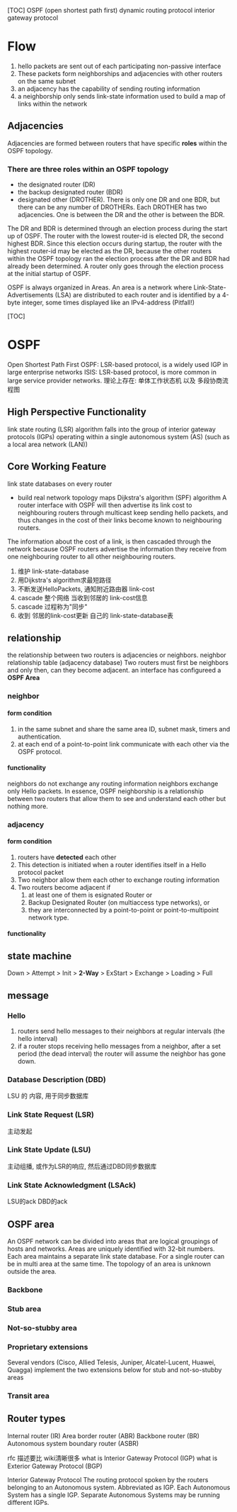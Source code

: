 [TOC]
OSPF (open shortest path first)
dynamic routing protocol
interior gateway protocol

# Flow
1. hello packets are sent out of each participating non-passive interface
2. These packets form neighborships and adjacencies with other routers on the same subnet
3. an adjacency has the capability of sending routing information
4. a neighborship only sends link-state information used to build a map of links within the network

## Adjacencies
Adjacencies are formed between routers that have specific **roles** within the OSPF topology.
### There are three roles within an OSPF topology
+ the designated router (DR)
+ the backup designated router (BDR)
+ designated other (DROTHER). 
There is only one DR and one BDR, but there can be any number of DROTHERs. Each DROTHER has two adjacencies. One is between the DR and the other is between the BDR. 

The DR and BDR is determined through an election process during the start up of OSPF.
The router with the lowest router-id is elected DR, the second highest BDR.
Since this election occurs during startup, the router with the highest router-id may be elected as the DR, because the other routers within the OSPF topology ran the election process after the DR and BDR had already been determined.
A router only goes through the election process at the initial startup of OSPF. 

OSPF is always organized in Areas. An area is a network where Link-State-Advertisements (LSA) are distributed to each router and is identified by a 4-byte integer, some times displayed like an IPv4-address (Pitfall!)


[TOC]
# OSPF
Open Shortest Path First
OSPF: LSR-based protocol, is a widely used IGP in large enterprise networks
ISIS: LSR-based protocol, is more common in large service provider networks.
理论上存在: 单体工作状态机 以及 多段协商流程图
## High Perspective Functionality
link state routing (LSR) algorithm
falls into the group of interior gateway protocols (IGPs)
operating within a single autonomous system (AS) (such as a local area network (LAN))
## Core Working Feature
link state databases on every router 
  + build real network topology maps
Dijkstra's algorithm (SPF) algorithm
A router interface with OSPF will then advertise its link cost to neighbouring routers through multicast
keep sending hello packets, and thus changes in the cost of their links become known to neighbouring routers.

The information about the cost of a link,  is then cascaded through the network because OSPF routers advertise the information they receive from one neighbouring router to all other neighbouring routers.

1. 维护 link-state-database
2. 用Dijkstra's algorithm求最短路径
3. 不断发送HelloPackets, 通知附近路由器 link-cost
4. cascade 整个网络 当收到邻居的 link-cost信息
5. cascade 过程称为"同步"
6. 收到 邻居的link-cost更新 自己的 link-state-database表

## relationship
the relationship between two routers is adjacencies or neighbors.
neighbor relationship table (adjacency database)
Two routers must first be neighbors and only then, can they become adjacent.
an interface has configureed a **OSPF Area**
### neighbor
#### form condition
1. in the same subnet and share the same area ID, subnet mask, timers and authentication.
2. at each end of a point-to-point link communicate with each other via the OSPF protocol.
#### functionality
neighbors do not exchange any routing information
neighbors exchange only Hello packets.
In essence, OSPF neighborship is a relationship between two routers that allow them to see and understand each other but nothing more.
### adjacency
#### form condition
1. routers have **detected** each other
2. This detection is initiated when a router identifies itself in a Hello protocol packet
3. Two neighbor allow them each other to exchange routing information
4. Two routers become adjacent if
    1. at least one of them is esignated Router or 
    2. Backup Designated Router (on multiaccess type networks), or
    3. they are interconnected by a point-to-point or point-to-multipoint network type. 
#### functionality

## state machine
Down > Attempt > Init > **2-Way** > ExStart > Exchange > Loading > Full

## message
### Hello
1. routers send hello messages to their neighbors at regular intervals (the hello interval)
2. if a router stops receiving hello messages from a neighbor, 
   after a set period (the dead interval) the router will assume the neighbor has gone down.
### Database Description (DBD)
LSU 的 内容, 用于同步数据库
### Link State Request (LSR)
主动发起
### Link State Update (LSU)
主动组播, 或作为LSR的响应, 然后通过DBD同步数据库
### Link State Acknowledgment (LSAck)
LSU的ack
DBD的ack

## OSPF area
An OSPF network can be divided into areas that are logical groupings of hosts and networks.
Areas are uniquely identified with 32-bit numbers.
Each area maintains a separate link state database.
For a single router can be in multi area at the same time.
The topology of an area is unknown outside the area.
### Backbone 
### Stub area
### Not-so-stubby area
### Proprietary extensions
Several vendors (Cisco, Allied Telesis, Juniper, Alcatel-Lucent, Huawei, Quagga)
implement the two extensions below for stub and not-so-stubby areas
### Transit area

## Router types
Internal router (IR)
Area border router (ABR)
Backbone router (BR)
Autonomous system boundary router (ASBR)


rfc 描述要比 wiki清晰很多
what is Interior Gateway Protocol (IGP)
what is Exterior Gateway Protocol (BGP)

Interior Gateway Protocol
    The routing protocol spoken by the routers belonging to an
    Autonomous system.  Abbreviated as IGP.  Each Autonomous
    System has a single IGP.  Separate Autonomous Systems may be
    running different IGPs.
